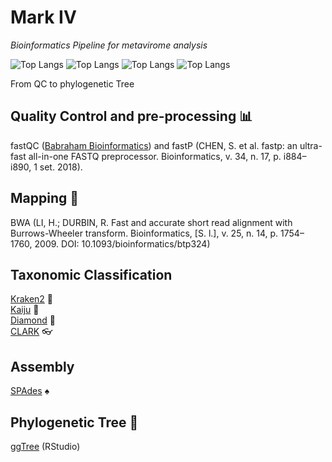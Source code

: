 # Mark IV

*Bioinformatics Pipeline for metavirome analysis*

![Top Langs](https://img.shields.io/badge/Linux-FCC624?style=for-the-badge&logo=linux&logoColor=black)
![Top Langs](https://img.shields.io/badge/Shell_Script-121011?style=for-the-badge&logo=gnu-bash&logoColor=white)
![Top Langs](https://img.shields.io/badge/R-276DC3?style=for-the-badge&logo=r&logoColor=white)
![Top Langs](https://img.shields.io/badge/Python-3776AB?style=for-the-badge&logo=python&logoColor=white)

From QC to phylogenetic Tree

## Quality Control and pre-processing 📊

fastQC ([Babraham Bioinformatics](http://www.bioinformatics.babraham.ac.uk/projects/fastqc)) and fastP (CHEN, S. et al. fastp: an ultra-fast all-in-one FASTQ preprocessor. Bioinformatics, v. 34, n. 17, p. i884–i890, 1 set. 2018).

## Mapping 🧬

BWA (LI, H.; DURBIN, R. Fast and accurate short read alignment with Burrows-Wheeler transform. Bioinformatics, [S. l.], v. 25, n. 14, p. 1754–1760, 2009. DOI: 10.1093/bioinformatics/btp324)

## Taxonomic Classification

[Kraken2](https://github.com/DerrickWood/kraken2/blob/master/docs/MANUAL.markdown) 🦑  </br>
[Kaiju](https://github.com/bioinformatics-centre/kaiju) 🦎 </br>
[Diamond](https://github.com/bbuchfink/diamond/wiki) 🔹</br>
[CLARK](http://clark.cs.ucr.edu/) 👓

## Assembly

[SPAdes](https://github.com/ablab/spades) ♠️

## Phylogenetic Tree 🌳

[ggTree](https://bioconductor.org/packages/release/bioc/html/ggtree.html) (RStudio)
